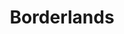 ---
title: Borderlands
crosslinks:
- youtubefactsbot
- Borderlands2
- IAmA
- youtubot
- u_imguralbumbot
- skyrimmods
- Battleborn
- tmsbmeta
- BorderlandsPreSequel
- steamdeals
- OverwatchCirclejerk
- paydaytheheist
- Amd
- fullcommunism
- GameDeals
- botpopularitybot
- PandoranRedCross
- news
- xkcd
- googleplaydeals
---